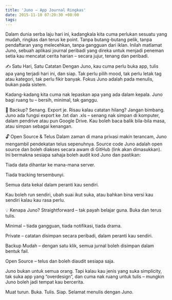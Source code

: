 ```yaml
---
title: 'Juno — App Journal Ringkas'
date: 2015-11-10 07:20:30 +08:00
tags:
---
```



Dalam dunia serba laju hari ini, kadangkala kita cuma perlukan sesuatu yang mudah, ringkas dan terus ke point. Tanpa butang-butang pelik, tanpa pendaftaran yang melecehkan, tanpa gangguan dari iklan. Inilah matlamat Juno, sebuah aplikasi journal peribadi yang direka untuk menjadi peneman setia kau mencatat cerita harian – secara jujur, tenang dan peribadi.

✍️ Satu Hari, Satu Catatan
Dengan Juno, kau cuma perlu buka app, tulis apa yang terjadi hari ini, dan siap. Tak perlu pilih mood, tak perlu letak tag atau kategori, tak perlu fikir banyak. Fokus Juno adalah pada menulis, bukan pada sistem.

Kadang-kadang kita cuma nak lepaskan apa yang ada dalam kepala. Juno bagi ruang tu – bersih, minimal, tak ganggu.

💾 Backup? Senang. Export je.
Risau kalau catatan hilang? Jangan bimbang. Juno ada fungsi export ke .txt dan .xls – senang nak simpan di komputer, dalam pendrive atau pun Google Drive. Kau boleh baca balik bila-bila masa, atau simpan sebagai kenangan.

🔓 Open Source & Telus
Dalam zaman di mana privasi makin terancam, Juno mengambil pendekatan telus sepenuhnya.
Source code Juno adalah open source dan boleh diakses secara awam di GitHub (link akan dimasukkan). Ini bermakna sesiapa sahaja boleh audit kod Juno dan pastikan:

Tiada data dihantar ke mana-mana server.

Tiada tracking tersembunyi.

Semua data kekal dalam peranti kau sendiri.

Kau boleh run sendiri, ubah suai ikut suka, atau bahkan bina versi kau sendiri kalau kau rasa perlu.

💡 Kenapa Juno?
Straightforward – tak payah belajar guna. Buka dan terus tulis.

Minimal – tiada gangguan, tiada notifikasi, tiada drama.

Private – catatan disimpan secara peribadi, dalam peranti kau sendiri.

Backup Mudah – dengan satu klik, semua jurnal boleh disimpan dalam bentuk fail.

Open Source – telus dan boleh diaudit sesiapa saja.

Juno bukan untuk semua orang. Tapi kalau kau jenis yang suka simplicity, tak suka app yang “overdesign”, dan cuma nak ruang untuk tulis – mungkin Juno boleh jadi tempat kau bercerita.

Muat turun. Buka. Tulis. Siap.
Selamat menulis dengan Juno.

